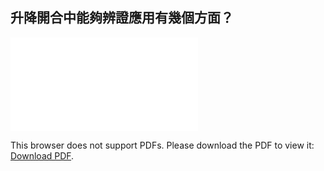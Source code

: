 ## 升降開合中能夠辨證應用有幾個方面？

<object data="/pdf/升降開合中能夠辨證應用有幾個方面？.pdf" type="application/pdf" width="900px" height="700px">
    <embed src="/pdf/升降開合中能夠辨證應用有幾個方面？.pdf">
        <p>This browser does not support PDFs. Please download the PDF to view it: <a href="/pdf/升降開合中能夠辨證應用有幾個方面？.pdf">Download PDF</a>.</p>
</object>
